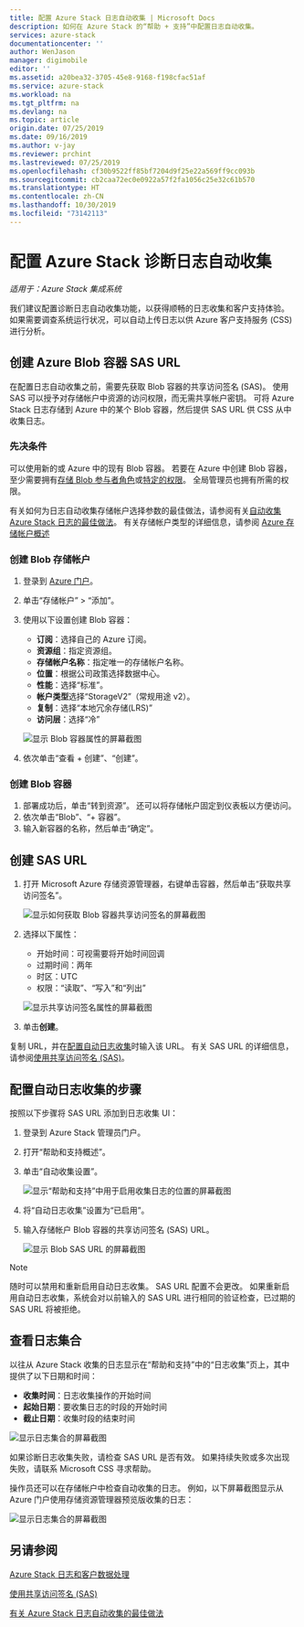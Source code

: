 ```yaml
---
title: 配置 Azure Stack 日志自动收集 | Microsoft Docs
description: 如何在 Azure Stack 的“帮助 + 支持”中配置日志自动收集。
services: azure-stack
documentationcenter: ''
author: WenJason
manager: digimobile
editor: ''
ms.assetid: a20bea32-3705-45e8-9168-f198cfac51af
ms.service: azure-stack
ms.workload: na
ms.tgt_pltfrm: na
ms.devlang: na
ms.topic: article
origin.date: 07/25/2019
ms.date: 09/16/2019
ms.author: v-jay
ms.reviewer: prchint
ms.lastreviewed: 07/25/2019
ms.openlocfilehash: cf30b9522ff85bf7204d9f25e22a569ff9cc093b
ms.sourcegitcommit: cb2caa72ec0e0922a57f2fa1056c25e32c61b570
ms.translationtype: HT
ms.contentlocale: zh-CN
ms.lasthandoff: 10/30/2019
ms.locfileid: "73142113"
---
```

# <a name="configure-automatic-azure-stack-diagnostic-log-collection"></a>配置 Azure Stack 诊断日志自动收集

*适用于：Azure Stack 集成系统*

我们建议配置诊断日志自动收集功能，以获得顺畅的日志收集和客户支持体验。 如果需要调查系统运行状况，可以自动上传日志以供 Azure 客户支持服务 (CSS) 进行分析。 

## <a name="create-an-azure-blob-container-sas-url"></a>创建 Azure Blob 容器 SAS URL 

在配置日志自动收集之前，需要先获取 Blob 容器的共享访问签名 (SAS)。 使用 SAS 可以授予对存储帐户中资源的访问权限，而无需共享帐户密钥。 可将 Azure Stack 日志存储到 Azure 中的某个 Blob 容器，然后提供 SAS URL 供 CSS 从中收集日志。 

### <a name="prerequisites"></a>先决条件

可以使用新的或 Azure 中的现有 Blob 容器。 若要在 Azure 中创建 Blob 容器，至少需要拥有[存储 Blob 参与者角色](/role-based-access-control/built-in-roles#storage-blob-data-contributor)或[特定的权限](https://docs.microsoft.com/rest/api/storageservices/authenticate-with-azure-active-directory#permissions-for-calling-blob-and-queue-data-operations)。 全局管理员也拥有所需的权限。 

有关如何为日志自动收集存储帐户选择参数的最佳做法，请参阅有关[自动收集 Azure Stack 日志的最佳做法](azure-stack-best-practices-automatic-diagnostic-log-collection.md)。 有关存储帐户类型的详细信息，请参阅 [Azure 存储帐户概述](/storage/common/storage-account-overview)

### <a name="create-a-blob-storage-account"></a>创建 Blob 存储帐户
 
1. 登录到 [Azure 门户](https://portal.azure.cn)。
1. 单击“存储帐户” > “添加”。   
1. 使用以下设置创建 Blob 容器：
   - **订阅**：选择自己的 Azure 订阅。
   - **资源组**：指定资源组。
   - **存储帐户名称**：指定唯一的存储帐户名称。
   - **位置**：根据公司政策选择数据中心。
   - **性能**：选择“标准”。
   - **帐户类型**选择“StorageV2”（常规用途 v2）。 
   - **复制**：选择“本地冗余存储(LRS)”
   - **访问层**：选择“冷”

   ![显示 Blob 容器属性的屏幕截图](media/azure-stack-automatic-log-collection/azure-stack-log-collection-create-storage-account.png)

1. 依次单击“查看 + 创建”、“创建”。    

### <a name="create-a-blob-container"></a>创建 Blob 容器 

1. 部署成功后，单击“转到资源”。  还可以将存储帐户固定到仪表板以方便访问。 
1. 依次单击“Blob”、“+ 容器”。   
1. 输入新容器的名称，然后单击“确定”。 

## <a name="create-a-sas-url"></a>创建 SAS URL

1. 打开 Microsoft Azure 存储资源管理器，右键单击容器，然后单击“获取共享访问签名”。  
   
   ![显示如何获取 Blob 容器共享访问签名的屏幕截图](media/azure-stack-automatic-log-collection/get-sas.png)

1. 选择以下属性：
   - 开始时间：可视需要将开始时间回调 
   - 过期时间：两年
   - 时区：UTC
   - 权限：“读取”、“写入”和“列出”

   ![显示共享访问签名属性的屏幕截图](media/azure-stack-automatic-log-collection/sas-properties.png) 

1. 单击**创建**。  

复制 URL，并在[配置自动日志收集](azure-stack-configure-automatic-diagnostic-log-collection.md)时输入该 URL。 有关 SAS URL 的详细信息，请参阅[使用共享访问签名 (SAS)](/storage/common/storage-dotnet-shared-access-signature-part-1)。 


## <a name="steps-to-configure-automatic-log-collection"></a>配置自动日志收集的步骤

按照以下步骤将 SAS URL 添加到日志收集 UI： 

1. 登录到 Azure Stack 管理员门户。
1. 打开“帮助和支持概述”。 
1. 单击“自动收集设置”。 

   ![显示“帮助和支持”中用于启用收集日志的位置的屏幕截图](media/azure-stack-automatic-log-collection/azure-stack-automatic-log-collection.png)

1. 将“自动日志收集”设置为“已启用”。 
1. 输入存储帐户 Blob 容器的共享访问签名 (SAS) URL。

   ![显示 Blob SAS URL 的屏幕截图](media/azure-stack-automatic-log-collection/azure-stack-enable-automatic-log-collection.png)

>[!NOTE]
>随时可以禁用和重新启用自动日志收集。 SAS URL 配置不会更改。 如果重新启用自动日志收集，系统会对以前输入的 SAS URL 进行相同的验证检查，已过期的 SAS URL 将被拒绝。 


## <a name="view-log-collection"></a>查看日志集合

以往从 Azure Stack 收集的日志显示在“帮助和支持”中的“日志收集”页上，其中提供了以下日期和时间： 

- **收集时间**：日志收集操作的开始时间 
- **起始日期**：要收集日志的时段的开始时间
- **截止日期**：收集时段的结束时间

![显示日志集合的屏幕截图](media/azure-stack-automatic-log-collection/azure-stack-log-collection.png)

如果诊断日志收集失败，请检查 SAS URL 是否有效。 如果持续失败或多次出现失败，请联系 Microsoft CSS 寻求帮助。 

操作员还可以在存储帐户中检查自动收集的日志。 例如，以下屏幕截图显示从 Azure 门户使用存储资源管理器预览版收集的日志：

![显示日志集合的屏幕截图](media/azure-stack-automatic-log-collection/check-storage-account.png)


## <a name="see-also"></a>另请参阅

[Azure Stack 日志和客户数据处理](/azure-stack/operator/azure-stack-data-collection)

[使用共享访问签名 (SAS)](/storage/common/storage-dotnet-shared-access-signature-part-1)

[有关 Azure Stack 日志自动收集的最佳做法](azure-stack-best-practices-automatic-diagnostic-log-collection.md)





